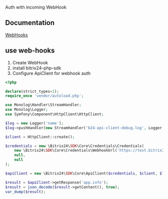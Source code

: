 Auth with incoming WebHook

## Documentation
[WebHooks](https://training.bitrix24.com/rest_help/rest_sum/webhooks.php)

## use web-hooks 
1. Create WebHook
2. install bitrix24-php-sdk
3. Configure ApiClient for webhook auth

```php
<?php

declare(strict_types=1);
require_once 'vendor/autoload.php';

use Monolog\Handler\StreamHandler;
use Monolog\Logger;
use Symfony\Component\HttpClient\HttpClient;

$log = new Logger('name');
$log->pushHandler(new StreamHandler('b24-api-client-debug.log', Logger::DEBUG));

$client = HttpClient::create();

$credentials = new \Bitrix24\SDK\Core\Credentials\Credentials(
    new \Bitrix24\SDK\Core\Credentials\WebhookUrl('https://test.bitrix24.ru/rest/7/9kc3tt3kr7qxjt0c/'),
    null,
    null
);

$apiClient = new \Bitrix24\SDK\Core\ApiClient($credentials, $client, $log);

$result = $apiClient->getResponse('app.info');
$result = json_decode($result->getContent(), true);
var_dump($result);
```

